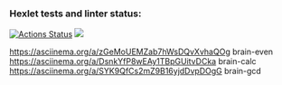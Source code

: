 ### Hexlet tests and linter status:
[![Actions Status](https://github.com/elk0ng/python-project-49/actions/workflows/hexlet-check.yml/badge.svg)](https://github.com/elk0ng/python-project-49/actions)
<a href="https://codeclimate.com/github/elk0ng/python-project-49/maintainability"><img src="https://api.codeclimate.com/v1/badges/9e24729cabc2fb7e9a2a/maintainability" /></a>

https://asciinema.org/a/zGeMoUEMZab7hWsDQvXvhaQOg brain-even
https://asciinema.org/a/DsnkYfP8wEAy1TBpGUitvDCka brain-calc
https://asciinema.org/a/SYK9QfCs2mZ9B16yjdDvpDOgG brain-gcd
